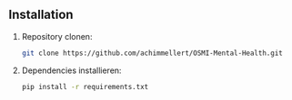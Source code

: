 ## Installation

1. Repository clonen:
    ```bash
    git clone https://github.com/achimmellert/OSMI-Mental-Health.git

2. Dependencies installieren:
    ```bash
   pip install -r requirements.txt
